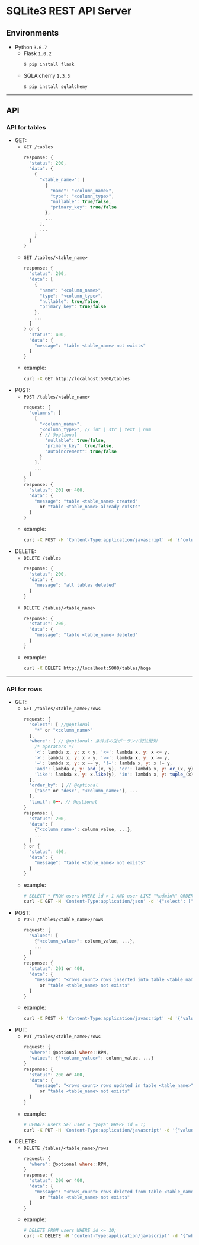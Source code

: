 # SQLite3 REST API Server

## Environments
- Python `3.6.7`
  - Flask `1.0.2`
    ```bash
    $ pip install flask
    ```
  - SQLAlchemy `1.3.3`
    ```bash
    $ pip install sqlalchemy
    ```

***

## API

### API for tables
- GET:
  - `GET /tables`
    ```javascript
    response: {
      "status": 200,
      "data": {
        {
          "<table_name>": [
            {
              "name": "<column_name>",
              "type": "<column_type>",
              "nullable": true/false,
              "primary_key": true/false
            },
            ...
          ],
          ...
        }
      }
    }
    ```
  - `GET /tables/<table_name>`
    ```javascript
    response: {
      "status": 200,
      "data": [
        {
          "name": "<column_name>",
          "type": "<column_type>",
          "nullable": true/false,
          "primary_key": true/false
        },
        ...
      ]
    } or {
      "status": 400,
      "data": {
        "message": "table <table_name> not exists"
      }
    }
    ```
  - example:
    ```bash
    curl -X GET http://localhost:5000/tables
    ```
- POST:
  - `POST /tables/<table_name>`
    ```javascript
    request: {
      "columns": [
        [
          "<column_name>",
          "<column_type>", // int | str | text | num
          { // @optional
            "nullable": true/false,
            "primary_key": true/false,
            "autoincrement": true/false
          }
        ],
        ...
      ]
    }
    response: {
      "status": 201 or 400,
      "data": {
        "message": "table <table_name> created"
          or "table <table_name> already exists"
      }
    }
    ```
  - example:
    ```bash
    curl -X POST -H 'Content-Type:application/javascript' -d '{"columns":[["id","int",{"primary_key":true,"autoincrement":true}],["user","str"]]}' http://localhost:5000/tables/hoge
    ```
- DELETE:
  - `DELETE /tables`
    ```javascript
    response: {
      "status": 200,
      "data": {
        "message": "all tables deleted"
      }
    }
    ```
  - `DELETE /tables/<table_name>`
    ```javascript
    response: {
      "status": 200,
      "data": {
        "message": "table <table_name> deleted"
      }
    }
    ```
  - example:
    ```bash
    curl -X DELETE http://localhost:5000/tables/hoge
    ```

---

### API for rows
- GET:
  - `GET /tables/<table_name>/rows`
    ```javascript
    request: {
      "select": [ //@optional
        "*" or "<column_name>"
      ],
      "where": [ // @optional: 条件式の逆ポーランド記法配列
        /* operators */
        '<': lambda x, y: x < y, '<=': lambda x, y: x <= y,
        '>': lambda x, y: x > y, '>=': lambda x, y: x >= y,
        '=': lambda x, y: x == y, '!=': lambda x, y: x != y,
        'and': lambda x, y: and_(x, y), 'or': lambda x, y: or_(x, y),
        'like': lambda x, y: x.like(y), 'in': lambda x, y: tuple_(x).in_([(e,) for e in y]),
      ],
      "order_by": [ // @optional
        ["asc" or "desc", "<column_name>"], ...
      ],
      "limit": 0～, // @optional
    }
    response: {
      "status": 200,
      "data": [
        {"<column_name>": column_value, ...},
        ...
      ]
    } or {
      "status": 400,
      "data": {
        "message": "table <table_name> not exists"
      }
    }
    ```
  - example:
    ```bash
    # SELECT * FROM users WHERE id > 1 AND user LIKE "%admin%" ORDER BY id DESC LIMIT 5;
    curl -X GET -H 'Content-Type:application/json' -d '{"select": ["*"], "where": ["id", 1, ">", "user", "%admin%", "like", "and"], "order_by": [["desc", "id"]], "limit": 5}' http://localhost:5000/tables/users/rows
    ```
- POST:
  - `POST /tables/<table_name>/rows`
    ```javascript
    request: {
      "values": [
        {"<column_value>": column_value, ...},
        ...
      ]
    }
    response: {
      "status": 201 or 400,
      "data": {
        "message": "<rows_count> rows inserted into table <table_name>"
          or "table <table_name> not exists"
      }
    }
    ```
  - example:
    ```bash
    curl -X POST -H 'Content-Type:application/javascript' -d '{"values":[{"user":"admin","password":"pass"},{"user":"hoge","password":"fuga"}]}' http://localhost:5000/tables/users/rows
    ```
- PUT:
  - `PUT /tables/<table_name>/rows`
    ```javascript
    request: {
      "where": @optional where::RPN,
      "values": {"<column_value>": column_value, ...}
    }
    response: {
      "status": 200 or 400,
      "data": {
        "message": "<rows_count> rows updated in table <table_name>"
          or "table <table_name> not exists"
      }
    }
    ```
  - example:
    ```bash
    # UPDATE users SET user = "yoya" WHERE id = 1;
    curl -X PUT -H 'Content-Type:application/javascript' -d '{"values":{"user":"yoya"},"where":["id",1,"="]}' http://localhost:5000/tables/users/rows
    ```
- DELETE:
  - `DELETE /tables/<table_name>/rows`
    ```javascript
    request: {
      "where": @optional where::RPN,
    }
    response: {
      "status": 200 or 400,
      "data": {
        "message": "<rows_count> rows deleted from table <table_name>"
          or "table <table_name> not exists"
      }
    }
    ```
  - example:
    ```bash
    # DELETE FROM users WHERE id <= 10;
    curl -X DELETE -H 'Content-Type:application/javascript' -d '{"where":["id",10,"<="]}' http://localhost:5000/tables/users/rows
    ```

